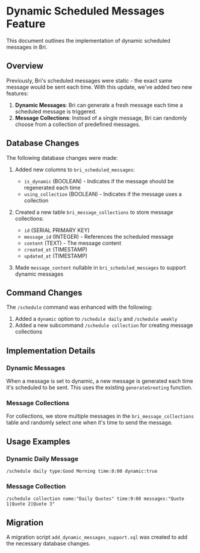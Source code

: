 # Dynamic Scheduled Messages Feature

This document outlines the implementation of dynamic scheduled messages in Bri.

## Overview

Previously, Bri's scheduled messages were static - the exact same message would be sent each time. With this update, we've added two new features:

1. **Dynamic Messages**: Bri can generate a fresh message each time a scheduled message is triggered.
2. **Message Collections**: Instead of a single message, Bri can randomly choose from a collection of predefined messages.

## Database Changes

The following database changes were made:

1. Added new columns to `bri_scheduled_messages`:
   - `is_dynamic` (BOOLEAN) - Indicates if the message should be regenerated each time
   - `using_collection` (BOOLEAN) - Indicates if the message uses a collection

2. Created a new table `bri_message_collections` to store message collections:
   - `id` (SERIAL PRIMARY KEY)
   - `message_id` (INTEGER) - References the scheduled message
   - `content` (TEXT) - The message content
   - `created_at` (TIMESTAMP)
   - `updated_at` (TIMESTAMP)

3. Made `message_content` nullable in `bri_scheduled_messages` to support dynamic messages

## Command Changes

The `/schedule` command was enhanced with the following:

1. Added a `dynamic` option to `/schedule daily` and `/schedule weekly`
2. Added a new subcommand `/schedule collection` for creating message collections

## Implementation Details

### Dynamic Messages
When a message is set to dynamic, a new message is generated each time it's scheduled to be sent. This uses the existing `generateGreeting` function.

### Message Collections
For collections, we store multiple messages in the `bri_message_collections` table and randomly select one when it's time to send the message.

## Usage Examples

### Dynamic Daily Message
```
/schedule daily type:Good Morning time:8:00 dynamic:true
```

### Message Collection
```
/schedule collection name:"Daily Quotes" time:9:00 messages:"Quote 1|Quote 2|Quote 3"
```

## Migration

A migration script `add_dynamic_messages_support.sql` was created to add the necessary database changes.